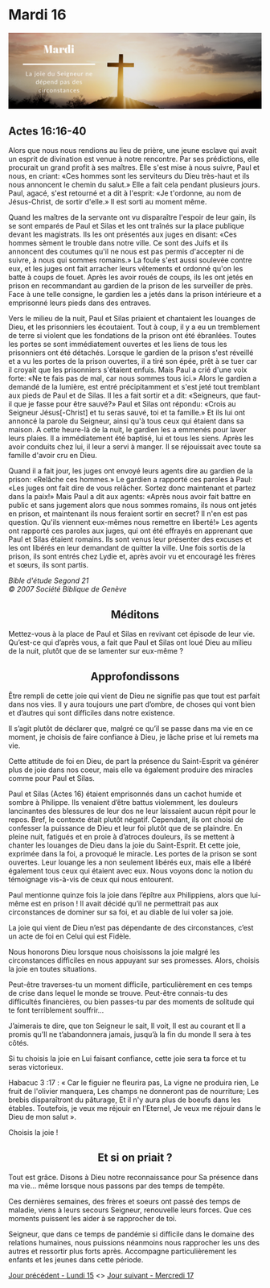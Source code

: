 # Mardi 16
![alt text](images/SDP-Mardi.png "Mardi 16 - La joie du Seigneur ne dépend pas des circonstances")

## Actes 16:16-40

Alors que nous nous rendions au lieu de prière, une jeune esclave qui avait un esprit de divination est venue à notre rencontre. Par ses prédictions, elle procurait un grand profit à ses maîtres. Elle s'est mise à nous suivre, Paul et nous, en criant: «Ces hommes sont les serviteurs du Dieu très-haut et ils nous annoncent le chemin du salut.» Elle a fait cela pendant plusieurs jours. Paul, agacé, s'est retourné et a dit à l'esprit: «Je t'ordonne, au nom de Jésus-Christ, de sortir d'elle.» Il est sorti au moment même.

Quand les maîtres de la servante ont vu disparaître l'espoir de leur gain, ils se sont emparés de Paul et Silas et les ont traînés sur la place publique devant les magistrats. Ils les ont présentés aux juges en disant: «Ces hommes sèment le trouble dans notre ville. Ce sont des Juifs et ils annoncent des coutumes qu'il ne nous est pas permis d'accepter ni de suivre, à nous qui sommes romains.» La foule s'est aussi soulevée contre eux, et les juges ont fait arracher leurs vêtements et ordonné qu'on les batte à coups de fouet. Après les avoir roués de coups, ils les ont jetés en prison en recommandant au gardien de la prison de les surveiller de près. Face à une telle consigne, le gardien les a jetés dans la prison intérieure et a emprisonné leurs pieds dans des entraves.

Vers le milieu de la nuit, Paul et Silas priaient et chantaient les louanges de Dieu, et les prisonniers les écoutaient. Tout à coup, il y a eu un tremblement de terre si violent que les fondations de la prison ont été ébranlées. Toutes les portes se sont immédiatement ouvertes et les liens de tous les prisonniers ont été détachés. Lorsque le gardien de la prison s'est réveillé et a vu les portes de la prison ouvertes, il a tiré son épée, prêt à se tuer car il croyait que les prisonniers s'étaient enfuis. Mais Paul a crié d'une voix forte: «Ne te fais pas de mal, car nous sommes tous ici.» Alors le gardien a demandé de la lumière, est entré précipitamment et s'est jeté tout tremblant aux pieds de Paul et de Silas. Il les a fait sortir et a dit: «Seigneurs, que faut-il que je fasse pour être sauvé?» Paul et Silas ont répondu: «Crois au Seigneur Jésus[-Christ] et tu seras sauvé, toi et ta famille.» Et ils lui ont annoncé la parole du Seigneur, ainsi qu'à tous ceux qui étaient dans sa maison. A cette heure-là de la nuit, le gardien les a emmenés pour laver leurs plaies. Il a immédiatement été baptisé, lui et tous les siens. Après les avoir conduits chez lui, il leur a servi à manger. Il se réjouissait avec toute sa famille d'avoir cru en Dieu.

Quand il a fait jour, les juges ont envoyé leurs agents dire au gardien de la prison: «Relâche ces hommes.» Le gardien a rapporté ces paroles à Paul: «Les juges ont fait dire de vous relâcher. Sortez donc maintenant et partez dans la paix!» Mais Paul a dit aux agents: «Après nous avoir fait battre en public et sans jugement alors que nous sommes romains, ils nous ont jetés en prison, et maintenant ils nous feraient sortir en secret? Il n'en est pas question. Qu'ils viennent eux-mêmes nous remettre en liberté!» Les agents ont rapporté ces paroles aux juges, qui ont été effrayés en apprenant que Paul et Silas étaient romains. Ils sont venus leur présenter des excuses et les ont libérés en leur demandant de quitter la ville. Une fois sortis de la prison, ils sont entrés chez Lydie et, après avoir vu et encouragé les frères et sœurs, ils sont partis.

<i>Bible d'étude Segond 21<br />
© 2007 Société Biblique de Genève</i>

<center><h2>Méditons</h2></center>

Mettez-vous à la place de Paul et Silas en revivant cet épisode de leur vie.
Qu’est-ce qui d’après vous, a fait que Paul et Silas ont loué Dieu au milieu de la nuit, plutôt que de se lamenter sur eux-même ?

<center><h2>Approfondissons</h2></center>

Être rempli de cette joie qui vient de Dieu ne signifie pas que tout est parfait dans nos vies. Il y aura toujours une part d’ombre, de choses qui vont bien et d’autres qui sont difficiles dans notre existence.

Il s’agit plutôt de déclarer que, malgré ce qu’il se passe dans ma vie en ce moment, je choisis de faire confiance à Dieu, je lâche prise et lui remets ma vie.

Cette attitude de foi en Dieu, de part la présence du Saint-Esprit va générer plus de joie dans nos coeur, mais elle va également produire des miracles comme pour Paul et Silas.

Paul et Silas (Actes 16) étaient emprisonnés dans un cachot humide et sombre à Philippe. Ils venaient d’être battus violemment, les douleurs lancinantes des blessures de leur dos ne leur laissaient aucun répit pour le repos. Bref, le contexte était plutôt négatif. Cependant, ils ont choisi de confesser la puissance de Dieu et leur foi plutôt que de se plaindre. En pleine nuit, fatigués et en proie à d’atroces douleurs, ils se mettent à chanter les louanges de Dieu dans la joie du Saint-Esprit. Et cette joie, exprimée dans la foi, a provoqué le miracle. Les portes de la prison se sont ouvertes. Leur louange les a non seulement libérés eux, mais elle a libéré également tous ceux qui étaient avec eux. Nous voyons donc la notion du témoignage vis-à-vis de ceux qui nous entourent.

Paul mentionne quinze fois la joie dans l’épître aux Philippiens, alors que lui-même est en prison ! Il avait décidé qu’il ne permettrait pas aux circonstances de dominer sur sa foi, et au diable de lui voler sa joie.

La joie qui vient de Dieu n’est pas dépendante de des circonstances, c’est un acte de foi en Celui qui est Fidèle.

Nous honorons Dieu lorsque nous choisissons la joie malgré les circonstances difficiles en nous appuyant sur ses promesses. Alors, choisis la joie en toutes situations.

Peut-être traverses-tu un moment difficile, particulièrement en ces temps de crise dans lequel le monde se trouve. Peut-être connais-tu des difficultés financières, ou bien passes-tu par des moments de solitude qui te font terriblement souffrir…

J’aimerais te dire, que ton Seigneur le sait, Il voit, Il est au courant et Il a promis qu’Il ne t’abandonnera jamais, jusqu’à la fin du monde Il sera à tes côtés.

Si tu choisis la joie en Lui faisant confiance, cette joie sera ta force et tu seras victorieux.

Habacuc 3 :17 : « Car le figuier ne fleurira pas, La vigne ne produira rien, Le fruit de l'olivier manquera, Les champs ne donneront pas de nourriture; Les brebis disparaîtront du pâturage, Et il n'y aura plus de boeufs dans les étables. Toutefois, je veux me réjouir en l'Eternel, Je veux me réjouir dans le Dieu de mon salut ».

Choisis la joie !

<center><h2>Et si on priait ?</h2></center>

Tout est grâce. Disons à Dieu notre reconnaissance pour Sa présence dans ma vie… même lorsque nous passons par des temps de tempête.

Ces dernières semaines, des frères et soeurs ont passé des temps de maladie, viens à leurs secours Seigneur, renouvelle leurs forces. Que ces moments puissent les aider à se rapprocher de toi.

Seigneur, que dans ce temps de pandémie si difficile dans le domaine des relations humaines, nous puissions néanmoins nous rapprocher les uns des autres et ressortir plus forts après. Accompagne particulièrement les enfants et les jeunes dans cette période.

[Jour précédent - Lundi 15](lundi.md) <>
[Jour suivant - Mercredi 17](mercredi.md)